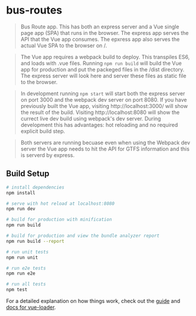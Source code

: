 # bus-routes

> Bus Route app. This has both an express server and a Vue single page app (SPA) that runs in the browser. The express app serves the API that the Vue app consumes. The epxress app also serves the actual Vue SPA to the browser on /.

> The Vue app requires a webpack build to deploy. This transpiles ES6, and loads with .vue files. Running `npm run build` will build the Vue app for production and put the packeged files in the /dist directory. The express server will look here and server these files as static file to the browser.

> In development running `npm start` will start both the express server on port 3000 and the webpack dev server on port 8080. If you have previously built the Vue app, visiting http://localhost:3000/ will show the result of the build. Visiting http://localhost:8080 will show the currect live dev build using webpack's dev server. During development this has advantages: hot reloading and no required explicit build step. 

> Both servers are running becuase even when using the Webpack dev server the Vue app needs to hit the API for GTFS information and this is serverd by express.

## Build Setup

``` bash
# install dependencies
npm install

# serve with hot reload at localhost:8080
npm run dev

# build for production with minification
npm run build

# build for production and view the bundle analyzer report
npm run build --report

# run unit tests
npm run unit

# run e2e tests
npm run e2e

# run all tests
npm test
```

For a detailed explanation on how things work, check out the [guide](http://vuejs-templates.github.io/webpack/) and [docs for vue-loader](http://vuejs.github.io/vue-loader).
